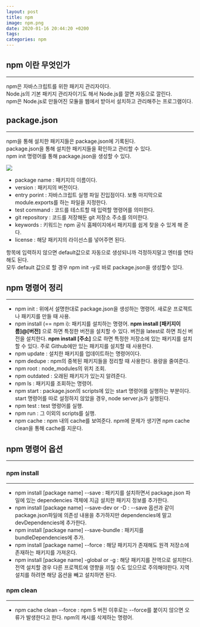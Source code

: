 ```yaml
---
layout: post
title: npm 
image: npm.png
date: 2020-01-16 20:44:20 +0200
tags:
categories: npm
---
```


## npm 이란 무엇인가
***
npm은 자바스크립트를 위한 패키지 관리자이다.   
Node.js의 기본 패키지 관리자이기도 해서 Node.js를 깔면 자동으로 깔린다.  
npm은 Node.js로 만들어진 모듈을 웹에서 받아서 설치하고 관리해주는 프로그램이다.

## package.json
***
npm을 통해 설치한 패키지들은 package.json에 기록된다.  
 package.json을 통해 설치한 패키지들을 확인하고 관리할 수 있다.  
 npm init 명령어를 통해 package.json을 생성할 수 있다. 


![]({{site.baseurl}}/images/packagejson.jpg)


* package name : 패키지의 이름이다. 
* version : 패키지의 버전이다. 
* entry porint : 자바스크립트 실행 파일 진입점이다. 보통 마지막으로 module.exports를 하는 파일을 지정한다. 
* test command : 코드를 테스트할 때 입력할 명령어를 의미한다.
* git repository : 코드를 저장해둔 git 저장소 주소를 의미한다.
* keywords : 키워드는 npm 공식 홈페이지에서 패키지를 쉽게 찾을 수 있게 해 준다.
* license : 해당 패키지의 라이선스를 넣어주면 된다.

항목에 입력하지 않으면 default값으로 자동으로 생성되니까 걱정하지말고 엔터를 연타해도 된다.  
모두 default 값으로 할 경우 npm init -y로 바로 package.json을 생성할수 있다. 

## npm 명령어 정리
***

* npm init : 위에서 설명한대로 package.json을 생성하는 명령어. 새로운 프로젝트나 패키지를 만들 때 사용.  
* npm install (== npm i): 패키지를 설치하는 명령어. **npm install [패키지이름]@[버전]** 으로 하면 특정한 버전을 설치할 수 있다. 버전을 latest로 하면 최신 버전을 설치한다. **npm install [주소]** 으로 하면 특정한 저장소에 있는 패키지를 설치할 수 있다. 주로 Github에만 있는 패키지를 설치할 때 사용한다. 
* npm update : 설치한 패키지를 업데이트하는 명령어이다.
* npm dedupe : npm의 중복된 패키지들을 정리할 때 사용한다. 용량을 줄여준다.
* npm root : node_modules의 위치 조회.
* npm outdated : 오래된 패키지가 있는지 알려준다.
* npm ls : 패키지를 조회하는 명령어. 
* npm start : package.json의 scripts에 있는 start 명령어를 실행하는 부분이다. start 명령어를 따로 설정하지 않았을 경우, node server.js가 실행된다. 
* npm test : test 명령어를 실행.
* npm run : 그 이외의 scripts를 실행. 
* npm cache : npm 내의 cache를 보여준다. npm에 문제가 생기면 npm cache clean을 통해 cache를 지운다.
  

## npm 명령어 옵션
  ***

### npm install
***
  * npm install [package name] --save : 패키지를 설치하면서 package.json 파일에 있는 dependencies 객체에 지금 설치한 패키지 정보를 추가한다.
  * npm install [package name] --save-dev or -D : --save 옵션과 같이 package.json파일에 의존성 내용을 추가하지만 dependencies에 말고 devDependencies에 추가한다.
  * npm install [package name] --save-bundle : 패키지를 bundleDependencies에 추가.
  * npm install [package name] --force : 해당 패키지가 존재해도 원격 저장소에 존재하는 패키지를 가져온다. 
  * npm install [package name] -global or  -g : 해당 패키지를 전역으로 설치한다. 전역 설치할 경우 다른 프로젝트에 영향을 끼칠 수도 있으므로 주의해야한다. 지역설치를 하려면 해당 옵션을 빼고 설치하면 된다.

### npm clean
***
* npm cache clean --force : npm 5 버전 이후로는 --force를 붙이지 않으면 오류가 발생한다고 한다. npm의 캐시를 삭제하는 명령어.